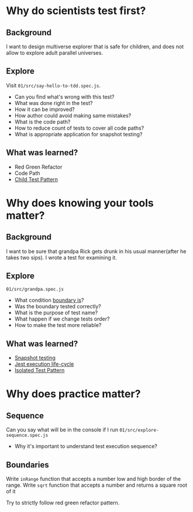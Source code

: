 # Why do scientists test first?

## Background
I want to design multiverse explorer that is safe for children,
and does not allow to explore adult parallel universes.

## Explore
Visit `01/src/say-hello-to-tdd.spec.js`.
* Can you find what's wrong with this test?
* What was done right in the test?
* How it can be improved?
* How author could avoid making same mistakes?
* What is the code path?
* How to reduce count of tests to cover all code paths?
* What is appropriate application for snapshot testing?

## What was learned?
* Red Green Refactor
* Code Path
* [Child Test Pattern](../patterns/child-test.md)

# Why does knowing your tools matter?

## Background
I want to be sure that grandpa Rick
gets drunk in his usual manner(after he takes two sips). 
I wrote a test for examining it.

## Explore
`01/src/grandpa.spec.js`
* What condition [boundary is](https://www.google.com/search?q=boundary+conditions+in+software+testing)?
* Was the boundary tested correctly?
* What is the purpose of test name?
* What happen if we change tests order?
* How to make the test more reliable?

## What was learned?
* [Snapshot testing](https://jestjs.io/docs/en/snapshot-testing)
* [Jest execution life-cycle](https://jestjs.io/docs/en/setup-teardown)
* [Isolated Test Pattern](../patterns/isolated-test.md)



# Why does practice matter?

## Sequence
Can you say what will be in the console if I run `01/src/explore-sequence.spec.js`
* Why it's important to understand test execution sequence?

## Boundaries

Write `inRange` function that accepts a number low and high border of the range.
Write `sqrt` function that accepts a number and returns a square root of it

Try to strictly follow red green refactor pattern.
